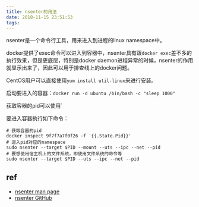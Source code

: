 ```yaml
---
title: nsenter的用法
date: 2018-11-15 23:51:53
tags:
---
```


nsenter是一个命令行工具，用来进入到进程的linux namespace中。

docker提供了exec命令可以进入到容器中，nsenter具有跟`docker exec`差不多的执行效果，但是更底层，特别是docker daemon进程异常的时候，nsenter的作用就显示出来了，因此可以用于排查线上的docker问题。

CentOS用户可以直接使用`yum install util-linux`来进行安装。

启动要进入的容器：`docker run -d ubuntu /bin/bash -c "sleep 1000"`

获取容器的pid可以使用`

要进入容器执行如下命令：

```
# 获取容器的pid
docker inspect 9f7f7a7f0f26 -f '{{.State.Pid}}'
# 进入pid对应的namespace
sudo nsenter --target $PID --mount --uts --ipc --net --pid
# 要想使用宿主机上的文件系统，即使用文件系统的命令等
sudo nsenter --target $PID --uts --ipc --net --pid
```

## ref

- [nsenter man page](http://man7.org/linux/man-pages/man1/nsenter.1.html)
- [nsenter GitHub](https://github.com/jpetazzo/nsenter)
